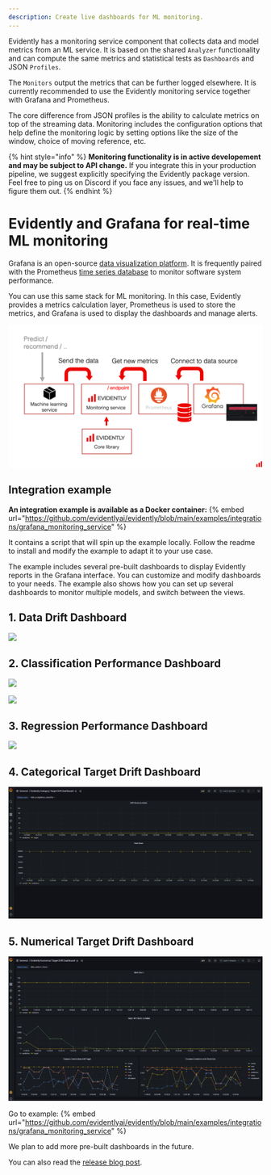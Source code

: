 ```yaml
---
description: Create live dashboards for ML monitoring.
---
```


Evidently has a monitoring service component that collects data and model metrics from an ML service. It is based on the shared `Analyzer` functionality and can compute the same metrics and statistical tests as `Dashboards` and JSON `Profiles`. 

The `Monitors` output the metrics that can be further logged elsewhere. It is currently recommended to use the Evidently monitoring service together with Grafana and Prometheus. 

The core difference from JSON profiles is the ability to calculate metrics on top of the streaming data. Monitoring includes the configuration options that help define the monitoring logic by setting options like the size of the window, choice of moving reference, etc.    

{% hint style="info" %}
**Monitoring functionality is in active developement and may be subject to API change.** If you integrate this in your production pipeline, we suggest explicitly specifying the Evidently package version. Feel free to ping us on Discord if you face any issues, and we'll help to figure them out. 
{% endhint %}

# Evidently and Grafana for real-time ML monitoring 

Grafana is an open-source [data visualization platform](https://github.com/grafana/grafana). It is frequently paired with the Prometheus [time series database](https://github.com/prometheus/prometheus) to monitor software system performance.

You can use this same stack for ML monitoring. In this case, Evidently provides a metrics calculation layer, Prometheus is used to store the metrics, and Grafana is used to display the dashboards and manage alerts. 

![](../.gitbook/assets/202201_evidently_grafana_service.png)

## Integration example

**An integration example is available as a Docker container:**
{% embed url="https://github.com/evidentlyai/evidently/blob/main/examples/integrations/grafana_monitoring_service" %}

It contains a script that will spin up the example locally. Follow the readme to install and modify the example to adapt it to your use case.

The example includes several pre-built dashboards to display Evidently reports in the Grafana interface. You can customize and modify dashboards to your needs. The example also shows how you can set up several dashboards to monitor multiple models, and switch between the views.

## 1. Data Drift Dashboard

![](../.gitbook/assets/grafana\_data\_drift\_1-min.png)

## 2. Classification Performance Dashboard

![](../.gitbook/assets/grafana\_classification\_0-min.png)

![](../.gitbook/assets/grafana\_classification\_2-min.png)

## 3. Regression Performance Dashboard

![](../.gitbook/assets/grafana\_regression\_1-min.png)

## 4. Categorical Target Drift Dashboard

![](../.gitbook/assets/grafana_cat_target_1-min.png)

## 5. Numerical Target Drift Dashboard

![](../.gitbook/assets/grafana_num_target_1-min.png)

Go to example:
{% embed url="https://github.com/evidentlyai/evidently/blob/main/examples/integrations/grafana_monitoring_service" %}

We plan to add more pre-built dashboards in the future. 

You can also read the [release blog post](https://evidentlyai.com/blog/evidently-and-grafana-ml-monitoring-live-dashboards).
